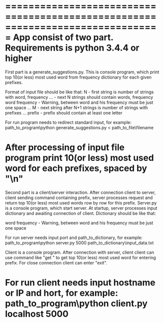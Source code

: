 ===============================================================================
App consist of two part.
Requirements is python 3.4.4 or higher
===============================================================================

First part is a generate_suggestions.py. This is console program, which print
top 10(or less) most used word from frequency dictionary for each given prefixes.

Format of input file should be like that:
N - first string is number of strings with word, frequency
... - next N strings should contain words, frequency
word frequency - Warning, between word and his frequency must be just one space
...
M - next string after N+1 strings is number of strings with prefixes
...
prefix - prefix should contain at least one letter

For run program needs to redirect standard input, for example:
path_to_program\python generate_suggestions.py < path_to_file\filename

After processing of input file program print 10(or less) most used word for
each prefixes, spaced by "\n"
===============================================================================

Second part is a client/server interaction.
After connection client to server, client sending command containing prefix,
server processes request and return top 10(or less) most used words row by row
for this prefix.
Server.py is a console program, which start server. At startup, server processes
input dictionary and awaiting connection of client.
Dictionary should be like that:

word frequency - Warning, between word and his frequency must be just one space

For run server needs input port and path_to_dictionary, for example:
path_to_program\python server.py 5000 path_to_dictionary\input_data.txt

Сlient is a console program. After connection with server, client
client can use command like "get <prefixes>" to get top 10(or less) most used word
for entering prefix. For close connection client can enter "exit".

For run client needs input hostname or IP and hort, for example:
path_to_program\python client.py localhost 5000
===============================================================================

